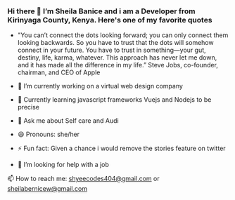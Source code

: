 ### Hi there 👋  I’m Sheila Banice  and i am a Developer from  Kirinyaga County, Kenya. Here's one of my favorite quotes 

- "You can’t connect the dots looking forward; you can only connect them looking backwards. So you have to trust that the dots will somehow connect in your future. You have to trust in something—your gut, destiny, life, karma, whatever. This approach has never let me down, and it has made all the difference in my life.”
                Steve Jobs, co-founder, chairman, and CEO of Apple



- 🔭 I’m currently working on  a virtual web design company
- 🌱 Currently learning  javascript frameworks Vuejs and Nodejs to be precise 
- 💬 Ask me about Self care  and Audi 

- 😄 Pronouns: she/her 
- ⚡ Fun fact: Given a chance i would remove the stories feature on twitter 
- 🤔 I’m looking for help with  a job 

📫 How to reach me: shyeecodes404@gmail.com or sheilabernicew@gmail.com 
 
